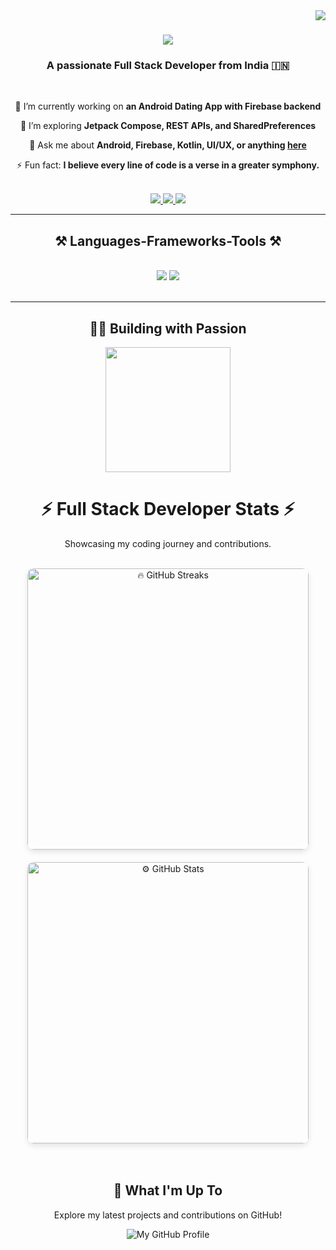 <img align="right" src="https://visitor-badge.laobi.icu/badge?page_id=adityaverse.adityaverse" />

<h1 align="center">
  <img src="https://readme-typing-svg.herokuapp.com/?font=Righteous&size=35&center=true&vCenter=true&width=500&height=70&duration=4000&lines=Hi+There!+👋;+I'm+Aditya+Mane!;" />
</h1>

<h3 align="center">A passionate Full Stack Developer from India 🇮🇳</h3>

<br/>

<div align="center">

🔭 I’m currently working on **an Android Dating App with Firebase backend**  

🌱 I’m exploring **Jetpack Compose, REST APIs, and SharedPreferences**  

💬 Ask me about **Android, Firebase, Kotlin, UI/UX, or anything [here](https://github.com/adityaverse/adityaverse/issues)**  

⚡ Fun fact: **I believe every line of code is a verse in a greater symphony.**

</div>

<br/>

<div align="center">
  <a href="mailto:mane.adityax@gmail.com">
    <img src="https://img.shields.io/badge/Gmail-333333?style=for-the-badge&logo=gmail&logoColor=red" />
  </a>


  
<a href="https://www.linkedin.com/in/adityamane-software-dev/" target="_blank">
  <img src="https://img.shields.io/badge/LinkedIn-0077B5?style=for-the-badge&logo=linkedin&logoColor=white" />
</a>

  
  <a href="https://adityaverse.dev" target="_blank">
    <img src="https://img.shields.io/badge/Portfolio-FF5722?style=for-the-badge&logo=google-chrome&logoColor=white" />
  </a>
</div>

<hr/>

<h2 align="center">⚒️ Languages-Frameworks-Tools ⚒️</h2>
<br/>
<div align="center">
  <img src="https://skillicons.dev/icons?i=androidstudio,kotlin,java,figma,git,github,firebase,vscode,html,css,js,python" />
  <img src="https://skillicons.dev/icons?i=sqlite,mysql,tailwind,react,nodejs,express,flask,c" /><br>
</div>

<br/>
<hr/>

<h2 align="center">👨‍💻 Building with Passion</h2>
<p align="center">
  <img src="https://media.giphy.com/media/qgQUggAC3Pfv687qPC/giphy.gif" height="200" />
</p>

<div align="center">
  <h1>⚡ Full Stack Developer Stats ⚡</h1>
  <p>Showcasing my coding journey and contributions.</p>

  <br>

  <div style="display: flex; flex-wrap: wrap; justify-content: center; gap: 20px;">
    <img
      width="450"
      src="https://github-readme-streak-stats.vercel.app/?user=Aditya-verse&count_private=true&theme=react&border_radius=10&hide_border=true"
      alt="🔥 GitHub Streaks"
      style="border-radius: 10px; box-shadow: 0 4px 8px rgba(0, 0, 0, 0.1);"
    />
    <img
      width="450"
      src="https://github-readme-stats.vercel.app/api?username=Aditya-verse&count_private=true&show_icons=true&theme=react&rank_icon=github&border_radius=10&hide_border=true"
      alt="⚙️ GitHub Stats"
      style="border-radius: 10px; box-shadow: 0 4px 8px rgba(0, 0, 0, 0.1);"
    />
  </div>

  <br>
  <br>

  <h2>🚀 What I'm Up To</h2>
  <p>Explore my latest projects and contributions on GitHub!</p>
  <a href="https://github.com/Aditya-verse" target="_blank" style="text-decoration: none;">
    <img src="https://img.shields.io/badge/GitHub-Aditya--verse-blue?style=for-the-badge&logo=github&logoColor=white" alt="My GitHub Profile">
  </a>

</div>
